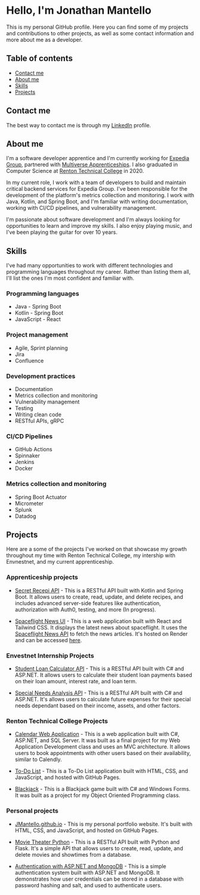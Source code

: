 # Hello, I'm Jonathan Mantello  

This is my personal GitHub profile. Here you can find some of my projects and contributions to other projects, as well as some contact information and more about me as a developer.

## Table of contents
- [Contact me](#contact-me)
- [About me](#about-me)
- [Skills](#skills)
- [Projects](#projects)

## Contact me
The best way to contact me is through my [LinkedIn](https://www.linkedin.com/in/jonathanmantello/) profile.

## About me
I'm a software developer apprentice and I'm currently working for [Expedia Group](https://www.expediagroup.com), partnered with [Multiverse Apprenticeships](https://www.multiverse.io/en-US/programs). I also graduated in Computer Science at [Renton Technical College](https://www.rtc.edu) in 2020. 

In my current role, I work with a team of developers to build and maintain critical backend services for Expedia Group. I've been responsible for the development of the platform's metrics collection and monitoring. I work with Java, Kotlin, and Spring Boot, and I'm familiar with writing documentation, working with CI/CD pipelines, and vulnerability management.

I'm passionate about software development and I'm always looking for opportunities to learn and improve my skills. I also enjoy playing music, and I've been playing the guitar for over 10 years. 


## Skills
I've had many opportunities to work with different technologies and programming languages throughout my career. Rather than listing them all, I'll list the ones I'm most confident and familiar with.

### Programming languages
- Java - Spring Boot
- Kotlin - Spring Boot
- JavaScript - React

### Project management
- Agile, Sprint planning
- Jira
- Confluence

### Development practices
- Documentation
- Metrics collection and monitoring
- Vulnerability management
- Testing
- Writing clean code
- RESTful APIs, gRPC

### CI/CD Pipelines
- GitHub Actions
- Spinnaker
- Jenkins
- Docker

### Metrics collection and monitoring
- Spring Boot Actuator
- Micrometer
- Splunk
- Datadog

## Projects
Here are a some of the projects I've worked on that showcase my growth throughout my time with Renton Technical College, my intership with Envnestnet, and my current apprenticeship.

### Apprenticeship projects
- [Secret Recepi API](https://github.com/jm-multiverse/secret-recipe) - This is a RESTful API built with Kotlin and Spring Boot. It allows users to create, read, update, and delete recipes, and includes advanced server-side features like authentication, authorization with Auth0, testing, and more (In progress).

- [Spaceflight News UI](https://github.com/jm-multiverse/spaceflight-news) - This is a web application built with React and Tailwind CSS. It displays the latest news about spaceflight. It uses the [Spaceflight News API](https://thespacedevs.com/snapi) to fetch the news articles. It's hosted on Render and can be accessed [here](https://spaceflight-news-opu3.onrender.com/).

### Envestnet Internship Projects
- [Student Loan Calculator API](https://github.com/JMantello/Student-Loan-Calculator-API) - This is a RESTful API built with C# and ASP.NET. It allows users to calculate their student loan payments based on their loan amount, interest rate, and loan term.

- [Special Needs Analysis API](https://github.com/JMantello/Special-Needs-Analysis-Calculator-API) - This is a RESTful API built with C# and ASP.NET. It's allows users to calculate future expenses for their special needs dependant based on their income, assets, and other factors.

### Renton Technical College Projects
- [Calendar Web Application](https://github.com/JMantello/Calendar-Web-App) - This is a web application built with C#, ASP.NET, and SQL Server. It was built as a final project for my Web Application Development class and uses an MVC architecture. It allows users to book appointments with other users based on their availability, similar to Calendly.

- [To-Do List](https://github.com/JMantello/To-Do-List) - This is a To-Do List application built with HTML, CSS, and JavaScript, and hosted with GitHub Pages. 

- [Blackjack](https://github.com/JMantello/Blackjack) - This is a Blackjack game built with C# and Windows Forms. It was built as a project for my Object Oriented Programming class.

### Personal projects
- [JMantello.github.io](https://jmantello.github.io/) - This is my personal portfolio website. It's built with HTML, CSS, and JavaScript, and hosted on GitHub Pages.

- [Movie Theater Python](https://github.com/JMantello/Movie-Theatre-Py) - This is a RESTful API built with Python and Flask. It's a simple API that allows users to create, read, update, and delete movies and showtimes from a database.

- [Authentication with ASP.NET and MongoDB](https://github.com/JMantello/Log-In-System-MongoDB) - This is a simple authentication system built with ASP.NET and MongoDB. It demonstrates how user credentials can be stored in a database with password hashing and salt, and used to authenticate users.
